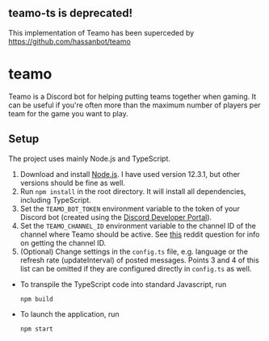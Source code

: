 ## teamo-ts is deprecated!
This implementation of Teamo has been superceded by https://github.com/hassanbot/teamo

# teamo
Teamo is a Discord bot for helping putting teams together when gaming. It can be useful if you're often more than the maximum number of players per team for the game you want to play.

## Setup
The project uses mainly Node.js and TypeScript. 
1. Download and install [Node.js](https://nodejs.org/en/). I have used version 12.3.1, but other versions should be fine as well.
2. Run `npm install` in the root directory. It will install all dependencies, including TypeScript.
3. Set the `TEAMO_BOT_TOKEN` environment variable to the token of your Discord bot (created using the [Discord Developer Portal](https://discordapp.com/developers/applications/)).
4. Set the `TEAMO_CHANNEL_ID` environment variable to the channel ID of the channel where Teamo should be active. See [this](https://www.reddit.com/r/discordapp/comments/50thqr/finding_channel_id/) reddit question for info on getting the channel ID. 
5. (Optional) Change settings in the `config.ts` file, e.g. language or the refresh rate (updateInterval) of posted messages. Points 3 and 4 of this list can be omitted if they are configured directly in `config.ts` as well.

- To transpile the TypeScript code into standard Javascript, run
  ```
  npm build
  ```

- To launch the application, run
  ```
  npm start
  ```
